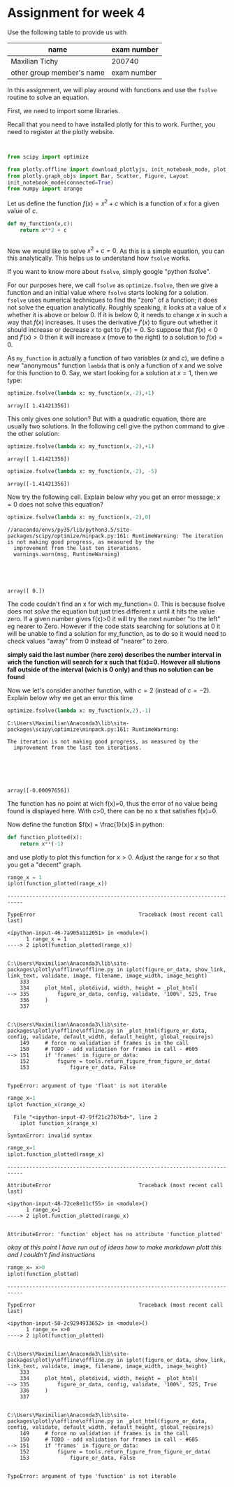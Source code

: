 
# Assignment for week 4

Use the following table to provide us with

|name | exam number|
|----|----|
|Maxilian Tichy| 200740|
|other group member's name| exam number|

In this assignment, we will play around with functions and use the `fsolve` routine to solve an equation.

First, we need to import some libraries.

Recall that you need to have installed plotly for this to work. Further, you need to register at the plotly website.


```python

```


```python

```


```python
from scipy import optimize

from plotly.offline import download_plotlyjs, init_notebook_mode, plot, iplot
from plotly.graph_objs import Bar, Scatter, Figure, Layout
init_notebook_mode(connected=True)
from numpy import arange


```


<script>requirejs.config({paths: { 'plotly': ['https://cdn.plot.ly/plotly-latest.min']},});if(!window.Plotly) {{require(['plotly'],function(plotly) {window.Plotly=plotly;});}}</script>


Let us define the function $f(x) = x^2+c$ which is a function of $x$ for a given value of $c$.


```python
def my_function(x,c):
    return x**2 + c
```


```python

```

Now we would like to solve $x^2 + c =0$. As this is a simple equation, you can this analytically. This helps us to understand how `fsolve` works.

If you want to know more about `fsolve`, simply google "python fsolve".

For our purposes here, we call `fsolve` as `optimize.fsolve`, then we give a function and an initial value where `fsolve` starts looking for a solution. `fsolve` uses numerical techniques to find the "zero" of a function; it does not solve the equation analytically. Roughly speaking, it looks at a value of $x$ whether it is above or below 0. If it is below 0, it needs to change $x$ in such a way that $f(x)$ increases. It uses the derivative $f'(x)$ to figure out whether it should increase or decrease $x$ to get to $f(x)=0$. So suppose that $f(x) < 0$ and $f'(x) >0$ then it will increase $x$ (move to the right) to a solution to $f(x) =0$.

As `my_function` is actually a function of two variables ($x$ and $c$), we define a new "anonymous" function `lambda` that is only a function of $x$ and we solve for this function to 0. Say, we start looking for a solution at $x=1$, then we type:


```python
optimize.fsolve(lambda x: my_function(x,-2),+1)
```




    array([ 1.41421356])



This only gives one solution? But with a quadratic equation, there are usually two solutions. In the following cell give the python command to give the other solution:


```python
optimize.fsolve(lambda x: my_function(x,-2),+1)

```




    array([ 1.41421356])




```python
optimize.fsolve(lambda x: my_function(x,-2), -5)
```




    array([-1.41421356])



Now try the following cell. Explain below why you get an error message; $x=0$ does not solve this equation?


```python
optimize.fsolve(lambda x: my_function(x,-2),0)
```

    //anaconda/envs/py35/lib/python3.5/site-packages/scipy/optimize/minpack.py:161: RuntimeWarning: The iteration is not making good progress, as measured by the 
      improvement from the last ten iterations.
      warnings.warn(msg, RuntimeWarning)
    




    array([ 0.])



The code couldn't find an x for wich my_function= 0. This is because fsolve does not *solve* the equation but just tries different x until it hits the value zero. If a given number gives f(x)>0 it will try the next number "to the left" eg nearer to Zero. However if the code stats searching for solutions at 0 it will be unable to find a solution for my_function, as to do so it would need to check values "away" from 0 instead of "nearer" to zero. 

**simply said the last number (here zero) describes the number interval in wich the function will search for x such that f(x)=0. However all slutions fall outside of the interval (wich is 0 only) and thus no solution can be found**

Now we let's consider another function, with $c = 2$ (instead of $c = -2$). Explain below why we get an error this time


```python
optimize.fsolve(lambda x: my_function(x,2),-1)
```

    C:\Users\Maximilian\Anaconda3\lib\site-packages\scipy\optimize\minpack.py:161: RuntimeWarning:
    
    The iteration is not making good progress, as measured by the 
      improvement from the last ten iterations.
    
    




    array([-0.00097656])



The function has no point at wich f(x)=0, thus the error of no value being found is displayed here. With c>0, there can be no x that satisfies f(x)=0.

Now define the function $f(x) = \frac{1}{x}$ in python:


```python
def function_plotted(x):
    return x**(-1)
```

and use plotly to plot this function for $x > 0$. Adjust the range for $x$ so that you get a "decent" graph.


```python
range_x = 1
iplot(function_plotted(range_x))

```


    ---------------------------------------------------------------------------

    TypeError                                 Traceback (most recent call last)

    <ipython-input-46-7a905a112051> in <module>()
          1 range_x = 1
    ----> 2 iplot(function_plotted(range_x))
    

    C:\Users\Maximilian\Anaconda3\lib\site-packages\plotly\offline\offline.py in iplot(figure_or_data, show_link, link_text, validate, image, filename, image_width, image_height)
        333 
        334     plot_html, plotdivid, width, height = _plot_html(
    --> 335         figure_or_data, config, validate, '100%', 525, True
        336     )
        337 
    

    C:\Users\Maximilian\Anaconda3\lib\site-packages\plotly\offline\offline.py in _plot_html(figure_or_data, config, validate, default_width, default_height, global_requirejs)
        149     # force no validation if frames is in the call
        150     # TODO - add validation for frames in call - #605
    --> 151     if 'frames' in figure_or_data:
        152         figure = tools.return_figure_from_figure_or_data(
        153             figure_or_data, False
    

    TypeError: argument of type 'float' is not iterable



```python
range_x=1
iplot function_x(range_x)
```


      File "<ipython-input-47-9ff21c27b7bd>", line 2
        iplot function_x(range_x)
                       ^
    SyntaxError: invalid syntax
    



```python
range_x=1
iplot.function_plotted(range_x)
```


    ---------------------------------------------------------------------------

    AttributeError                            Traceback (most recent call last)

    <ipython-input-48-72ce8e11cf55> in <module>()
          1 range_x=1
    ----> 2 iplot.function_plotted(range_x)
    

    AttributeError: 'function' object has no attribute 'function_plotted'


*okay at this point I have run out of ideas  how to make markdown plott this and I couldn't find instructions*


```python
range_x= x>0
iplot(function_plotted)
```


    ---------------------------------------------------------------------------

    TypeError                                 Traceback (most recent call last)

    <ipython-input-50-2c9294933652> in <module>()
          1 range_x= x>0
    ----> 2 iplot(function_plotted)
    

    C:\Users\Maximilian\Anaconda3\lib\site-packages\plotly\offline\offline.py in iplot(figure_or_data, show_link, link_text, validate, image, filename, image_width, image_height)
        333 
        334     plot_html, plotdivid, width, height = _plot_html(
    --> 335         figure_or_data, config, validate, '100%', 525, True
        336     )
        337 
    

    C:\Users\Maximilian\Anaconda3\lib\site-packages\plotly\offline\offline.py in _plot_html(figure_or_data, config, validate, default_width, default_height, global_requirejs)
        149     # force no validation if frames is in the call
        150     # TODO - add validation for frames in call - #605
    --> 151     if 'frames' in figure_or_data:
        152         figure = tools.return_figure_from_figure_or_data(
        153             figure_or_data, False
    

    TypeError: argument of type 'function' is not iterable



```python

```


```python

```


```python

```
